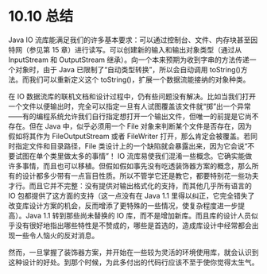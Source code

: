 # 10.10 总结

Java IO 流库能满足我们的许多基本要求：可以通过控制台、文件、内存块甚至因特网（参见第 15 章）进行读写。可以创建新的输入和输出对象类型（通过从 InputStream 和 OutputStream 继承）。向一个本来预期为收到字串的方法传递一个对象时，由于 Java 已限制了“自动类型转换”，所以会自动调用 toString()方法。而我们可以重新定义这个 toString()，扩展一个数据流能接纳的对象种类。

在 IO 数据流库的联机文档和设计过程中，仍有些问题没有解决。比如当我们打开一个文件以便输出时，完全可以指定一旦有人试图覆盖该文件就“掷”出一个异常——有的编程系统允许我们自行指定想打开一个输出文件，但唯一的前提是它尚不存在。但在 Java 中，似乎必须用一个 File 对象来判断某个文件是否存在，因为假如将其作为 FileOutputStream 或者 FileWriter 打开，那么肯定会被覆盖。若同时指定文件和目录路径，File 类设计上的一个缺陷就会暴露出来，因为它会说“不要试图在单个类里做太多的事情”！
IO 流库易使我们混淆一些概念。它确实能做许多事情，而且也可以移植。但假如假如事先没有吃透装饰器方案的概念，那么所有的设计都多少带有一点盲目性质。所以不管学它还是教它，都要特别花一些功夫才行。而且它并不完整：没有提供对输出格式化的支持，而其他几乎所有语言的 IO 包都提供了这方面的支持（这一点没有在 Java 1.1 里得以纠正，它完全错失了改变库设计方案的机会，反而增添了更特殊的一些情况，使复杂程度进一步提高）。Java 1.1 转到那些尚未替换的 IO 库，而不是增加新库。而且库的设计人员似乎没有很好地指出哪些特性是不赞成的，哪些是首选的，造成库设计中经常都会出现一些令人恼火的反对消息。

然而，一旦掌握了装饰器方案，并开始在一些较为灵活的环境使用库，就会认识到这种设计的好处。到那个时候，为此多付出的代码行应该不至于使你觉得太生气。
